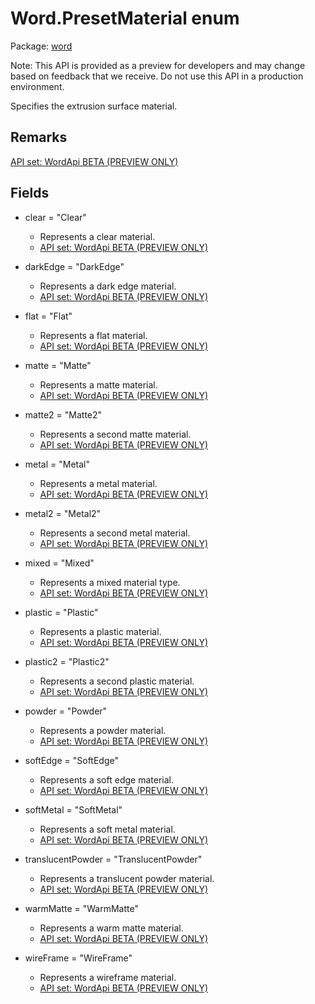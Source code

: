 # Word.PresetMaterial enum

Package: [word](/en-us/javascript/api/word)

Note: This API is provided as a preview for developers and may change based on feedback that we receive. Do not use this API in a production environment.

Specifies the extrusion surface material.

## Remarks

[API set: WordApi BETA (PREVIEW ONLY)](/en-us/javascript/api/requirement-sets/word/word-api-requirement-sets)

## Fields

- clear = "Clear"
  - Represents a clear material.
  - [API set: WordApi BETA (PREVIEW ONLY)](/en-us/javascript/api/requirement-sets/word/word-api-requirement-sets)

- darkEdge = "DarkEdge"
  - Represents a dark edge material.
  - [API set: WordApi BETA (PREVIEW ONLY)](/en-us/javascript/api/requirement-sets/word/word-api-requirement-sets)

- flat = "Flat"
  - Represents a flat material.
  - [API set: WordApi BETA (PREVIEW ONLY)](/en-us/javascript/api/requirement-sets/word/word-api-requirement-sets)

- matte = "Matte"
  - Represents a matte material.
  - [API set: WordApi BETA (PREVIEW ONLY)](/en-us/javascript/api/requirement-sets/word/word-api-requirement-sets)

- matte2 = "Matte2"
  - Represents a second matte material.
  - [API set: WordApi BETA (PREVIEW ONLY)](/en-us/javascript/api/requirement-sets/word/word-api-requirement-sets)

- metal = "Metal"
  - Represents a metal material.
  - [API set: WordApi BETA (PREVIEW ONLY)](/en-us/javascript/api/requirement-sets/word/word-api-requirement-sets)

- metal2 = "Metal2"
  - Represents a second metal material.
  - [API set: WordApi BETA (PREVIEW ONLY)](/en-us/javascript/api/requirement-sets/word/word-api-requirement-sets)

- mixed = "Mixed"
  - Represents a mixed material type.
  - [API set: WordApi BETA (PREVIEW ONLY)](/en-us/javascript/api/requirement-sets/word/word-api-requirement-sets)

- plastic = "Plastic"
  - Represents a plastic material.
  - [API set: WordApi BETA (PREVIEW ONLY)](/en-us/javascript/api/requirement-sets/word/word-api-requirement-sets)

- plastic2 = "Plastic2"
  - Represents a second plastic material.
  - [API set: WordApi BETA (PREVIEW ONLY)](/en-us/javascript/api/requirement-sets/word/word-api-requirement-sets)

- powder = "Powder"
  - Represents a powder material.
  - [API set: WordApi BETA (PREVIEW ONLY)](/en-us/javascript/api/requirement-sets/word/word-api-requirement-sets)

- softEdge = "SoftEdge"
  - Represents a soft edge material.
  - [API set: WordApi BETA (PREVIEW ONLY)](/en-us/javascript/api/requirement-sets/word/word-api-requirement-sets)

- softMetal = "SoftMetal"
  - Represents a soft metal material.
  - [API set: WordApi BETA (PREVIEW ONLY)](/en-us/javascript/api/requirement-sets/word/word-api-requirement-sets)

- translucentPowder = "TranslucentPowder"
  - Represents a translucent powder material.
  - [API set: WordApi BETA (PREVIEW ONLY)](/en-us/javascript/api/requirement-sets/word/word-api-requirement-sets)

- warmMatte = "WarmMatte"
  - Represents a warm matte material.
  - [API set: WordApi BETA (PREVIEW ONLY)](/en-us/javascript/api/requirement-sets/word/word-api-requirement-sets)

- wireFrame = "WireFrame"
  - Represents a wireframe material.
  - [API set: WordApi BETA (PREVIEW ONLY)](/en-us/javascript/api/requirement-sets/word/word-api-requirement-sets)